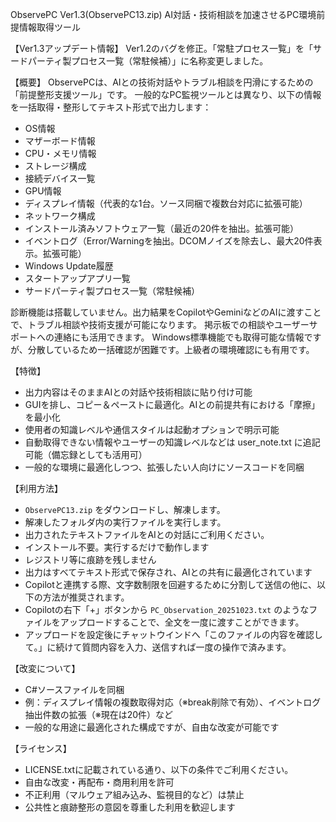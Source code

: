 ObservePC Ver1.3(ObservePC13.zip) AI対話・技術相談を加速させるPC環境前提情報取得ツール

【Ver1.3アップデート情報】
Ver1.2のバグを修正。「常駐プロセス一覧」を「サードパーティ製プロセス一覧（常駐候補）」に名称変更しました。

【概要】
ObservePCは、AIとの技術対話やトラブル相談を円滑にするための「前提整形支援ツール」です。
一般的なPC監視ツールとは異なり、以下の情報を一括取得・整形してテキスト形式で出力します：
- 	OS情報
- 	マザーボード情報
- 	CPU・メモリ情報
- 	ストレージ構成
- 	接続デバイス一覧
- 	GPU情報
- 	ディスプレイ情報（代表的な1台。ソース同梱で複数台対応に拡張可能）
- 	ネットワーク構成
- 	インストール済みソフトウェア一覧（最近の20件を抽出。拡張可能）
- 	イベントログ（Error/Warningを抽出。DCOMノイズを除去し、最大20件表示。拡張可能）
- 	Windows Update履歴
- 	スタートアップアプリ一覧
- 	サードパーティ製プロセス一覧（常駐候補）

診断機能は搭載していません。出力結果をCopilotやGeminiなどのAIに渡すことで、トラブル相談や技術支援が可能になります。
掲示板での相談やユーザーサポートへの連絡にも活用できます。
Windows標準機能でも取得可能な情報ですが、分散しているため一括確認が困難です。上級者の環境確認にも有用です。

【特徴】
- 	出力内容はそのままAIとの対話や技術相談に貼り付け可能
- 	GUIを排し、コピー＆ペーストに最適化。AIとの前提共有における「摩擦」を最小化
- 	使用者の知識レベルや通信スタイルは起動オプションで明示可能
- 	自動取得できない情報やユーザーの知識レベルなどは user_note.txt に追記可能（備忘録としても活用可）
- 	一般的な環境に最適化しつつ、拡張したい人向けにソースコードを同梱

【利用方法】
-   `ObservePC13.zip` をダウンロードし、解凍します。
-   解凍したフォルダ内の実行ファイルを実行します。
-   出力されたテキストファイルをAIとの対話にご利用ください。
- 	インストール不要。実行するだけで動作します
- 	レジストリ等に痕跡を残しません
- 	出力はすべてテキスト形式で保存され、AIとの共有に最適化されています
- 	Copilotと連携する際、文字数制限を回避するために分割して送信の他に、以下の方法が推奨されます。
-   Copilotの右下「+」ボタンから `PC_Observation_20251023.txt` のようなファイルをアップロードすることで、全文を一度に渡すことができます。
-   アップロードを設定後にチャットウインドへ「このファイルの内容を確認して。」に続けて質問内容を入力、送信すれば一度の操作で済みます。

【改変について】
- 	C#ソースファイルを同梱
- 	例：ディスプレイ情報の複数取得対応（※break削除で有効）、イベントログ抽出件数の拡張（※現在は20件）など
- 	一般的な用途に最適化された構成ですが、自由な改変が可能です

【ライセンス】
- 	LICENSE.txtに記載されている通り、以下の条件でご利用ください。
- 	自由な改変・再配布・商用利用を許可
- 	不正利用（マルウェア組み込み、監視目的など）は禁止
- 	公共性と痕跡整形の意図を尊重した利用を歓迎します
